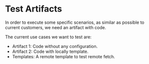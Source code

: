 # Test Artifacts

In order to execute some specific scenarios, as similar as possible to current customers, we need an artifact with code.

The current use cases we want to test are:

- Artifact 1: Code without any configuration.
- Artifact 2: Code with locally template.
- Templates: A remote template to test remote fetch.
